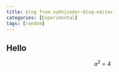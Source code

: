 ```yaml
---
title: blog from sukhjinder-blog-editor
categories: [Experimental]
tags: [random]
---
```


## Hello

$$a^2 = 4$$